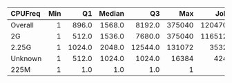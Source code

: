 | CPUFreq   |   Min |     Q1 |   Median |      Q3 |    Max |    Jobs |     Nodeh |   PercentUse |   Users |   Projects |
|:----------|------:|-------:|---------:|--------:|-------:|--------:|----------:|-------------:|--------:|-----------:|
| Overall   |     1 |  896.0 |   1568.0 |  8192.0 | 375040 | 1204700 | 3765805.4 |        100.0 |     899 |        131 |
| 2G        |     1 |  512.0 |   1536.0 |  7680.0 | 375040 | 1165125 | 2742961.3 |         72.8 |     779 |        121 |
| 2.25G     |     1 | 1024.0 |   2048.0 | 12544.0 | 131072 |   35326 |  982808.9 |         26.1 |     165 |         36 |
| Unknown   |     1 |  512.0 |   1024.0 |  1024.0 |  16384 |    4247 |   40035.2 |          1.1 |      22 |         14 |
| 225M      |     1 |    1.0 |      1.0 |     1.0 |      1 |       2 |       0.0 |          0.0 |       1 |          1 |